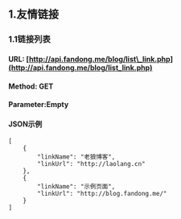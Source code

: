 ## 1.友情链接

### 1.1链接列表

#### URL: [http://api.fandong.me/blog/list\_link.php](http://api.fandong.me/blog/list_link.php)

#### Method: GET

#### Parameter:Empty

#### JSON示例

```
[
    {
        "linkName": "老狼博客",
        "linkUrl": "http://laolang.cn"
    },
    {
        "linkName": "示例页面",
        "linkUrl": "http://blog.fandong.me/"
    }
]
```



